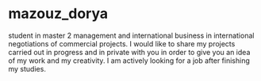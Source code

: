 # mazouz_dorya
student in master 2 management and international business in international negotiations of commercial projects. I would like to share my projects carried out in progress and in private with you in order to give you an idea of ​​my work and my creativity.  I am actively looking for a job after finishing my studies.
